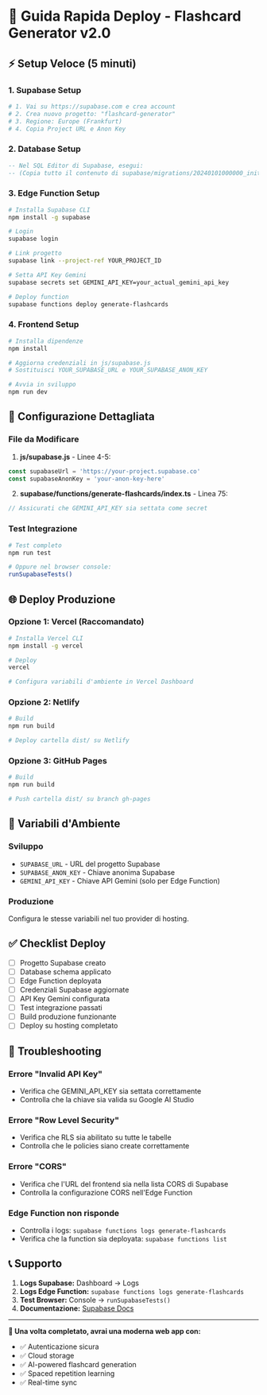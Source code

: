 # 🚀 Guida Rapida Deploy - Flashcard Generator v2.0

## ⚡ Setup Veloce (5 minuti)

### 1. Supabase Setup
```bash
# 1. Vai su https://supabase.com e crea account
# 2. Crea nuovo progetto: "flashcard-generator"
# 3. Regione: Europe (Frankfurt)
# 4. Copia Project URL e Anon Key
```

### 2. Database Setup
```sql
-- Nel SQL Editor di Supabase, esegui:
-- (Copia tutto il contenuto di supabase/migrations/20240101000000_initial_schema.sql)
```

### 3. Edge Function Setup
```bash
# Installa Supabase CLI
npm install -g supabase

# Login
supabase login

# Link progetto
supabase link --project-ref YOUR_PROJECT_ID

# Setta API Key Gemini
supabase secrets set GEMINI_API_KEY=your_actual_gemini_api_key

# Deploy function
supabase functions deploy generate-flashcards
```

### 4. Frontend Setup
```bash
# Installa dipendenze
npm install

# Aggiorna credenziali in js/supabase.js
# Sostituisci YOUR_SUPABASE_URL e YOUR_SUPABASE_ANON_KEY

# Avvia in sviluppo
npm run dev
```

## 🔧 Configurazione Dettagliata

### File da Modificare

1. **js/supabase.js** - Linee 4-5:
```javascript
const supabaseUrl = 'https://your-project.supabase.co'
const supabaseAnonKey = 'your-anon-key-here'
```

2. **supabase/functions/generate-flashcards/index.ts** - Linea 75:
```typescript
// Assicurati che GEMINI_API_KEY sia settata come secret
```

### Test Integrazione
```bash
# Test completo
npm run test

# Oppure nel browser console:
runSupabaseTests()
```

## 🌐 Deploy Produzione

### Opzione 1: Vercel (Raccomandato)
```bash
# Installa Vercel CLI
npm install -g vercel

# Deploy
vercel

# Configura variabili d'ambiente in Vercel Dashboard
```

### Opzione 2: Netlify
```bash
# Build
npm run build

# Deploy cartella dist/ su Netlify
```

### Opzione 3: GitHub Pages
```bash
# Build
npm run build

# Push cartella dist/ su branch gh-pages
```

## 🔑 Variabili d'Ambiente

### Sviluppo
- `SUPABASE_URL` - URL del progetto Supabase
- `SUPABASE_ANON_KEY` - Chiave anonima Supabase
- `GEMINI_API_KEY` - Chiave API Gemini (solo per Edge Function)

### Produzione
Configura le stesse variabili nel tuo provider di hosting.

## ✅ Checklist Deploy

- [ ] Progetto Supabase creato
- [ ] Database schema applicato
- [ ] Edge Function deployata
- [ ] Credenziali Supabase aggiornate
- [ ] API Key Gemini configurata
- [ ] Test integrazione passati
- [ ] Build produzione funzionante
- [ ] Deploy su hosting completato

## 🐛 Troubleshooting

### Errore "Invalid API Key"
- Verifica che GEMINI_API_KEY sia settata correttamente
- Controlla che la chiave sia valida su Google AI Studio

### Errore "Row Level Security"
- Verifica che RLS sia abilitato su tutte le tabelle
- Controlla che le policies siano create correttamente

### Errore "CORS"
- Verifica che l'URL del frontend sia nella lista CORS di Supabase
- Controlla la configurazione CORS nell'Edge Function

### Edge Function non risponde
- Controlla i logs: `supabase functions logs generate-flashcards`
- Verifica che la function sia deployata: `supabase functions list`

## 📞 Supporto

1. **Logs Supabase:** Dashboard → Logs
2. **Logs Edge Function:** `supabase functions logs generate-flashcards`
3. **Test Browser:** Console → `runSupabaseTests()`
4. **Documentazione:** [Supabase Docs](https://supabase.com/docs)

---

**🎉 Una volta completato, avrai una moderna web app con:**
- ✅ Autenticazione sicura
- ✅ Cloud storage
- ✅ AI-powered flashcard generation
- ✅ Spaced repetition learning
- ✅ Real-time sync
